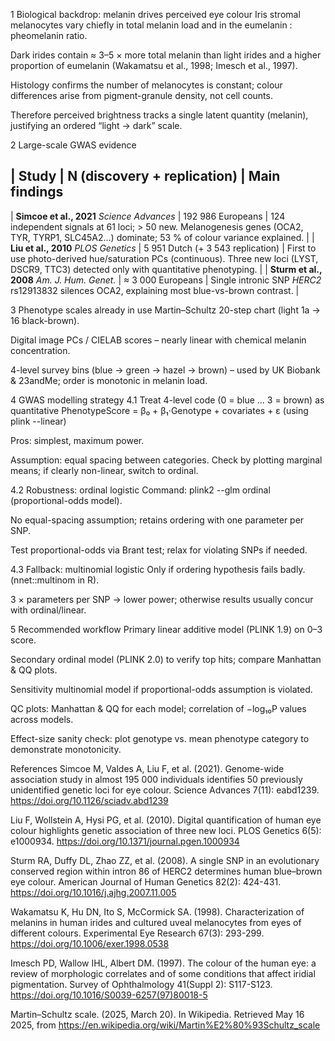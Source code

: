 1 Biological backdrop: melanin drives perceived eye colour
Iris stromal melanocytes vary chiefly in total melanin load and in the eumelanin : pheomelanin ratio.

Dark irides contain ≈ 3–5 × more total melanin than light irides and a higher proportion of eumelanin (Wakamatsu et al., 1998; Imesch et al., 1997).

Histology confirms the number of melanocytes is constant; colour differences arise from pigment-granule density, not cell counts.

Therefore perceived brightness tracks a single latent quantity (melanin), justifying an ordered “light → dark” scale.

2 Large-scale GWAS evidence

| Study                                       | N (discovery + replication)       | Main findings
--------------------------------------------------------------------------------------------------------------------------------------------------------------------------------------------------------------------
| **Simcoe et al., 2021** *Science Advances*  | 192 986 Europeans                 | 124 independent signals at 61 loci; > 50 new. Melanogenesis genes (OCA2, TYR, TYRP1, SLC45A2…) dominate; 53 % of colour variance explained. |
| **Liu et al., 2010** *PLOS Genetics*        | 5 951 Dutch (+ 3 543 replication) | First to use photo-derived hue/saturation PCs (continuous). Three new loci (LYST, DSCR9, TTC3) detected only with quantitative phenotyping. |
| **Sturm et al., 2008** *Am. J. Hum. Genet.* | ≈ 3 000 Europeans                 | Single intronic SNP *HERC2* rs12913832 silences OCA2, explaining most blue-vs-brown contrast.                                               |


3 Phenotype scales already in use
Martin–Schultz 20-step chart (light 1a → 16 black-brown).

Digital image PCs / CIELAB scores – nearly linear with chemical melanin concentration.

4-level survey bins (blue → green → hazel → brown) – used by UK Biobank & 23andMe; order is monotonic in melanin load.

4 GWAS modelling strategy
4.1 Treat 4-level code (0 = blue … 3 = brown) as quantitative
PhenotypeScore = β₀ + β₁·Genotype + covariates + ε (using plink --linear)

Pros: simplest, maximum power.

Assumption: equal spacing between categories. Check by plotting marginal means; if clearly non-linear, switch to ordinal.

4.2 Robustness: ordinal logistic
Command: plink2 --glm ordinal (proportional-odds model).

No equal-spacing assumption; retains ordering with one parameter per SNP.

Test proportional-odds via Brant test; relax for violating SNPs if needed.

4.3 Fallback: multinomial logistic
Only if ordering hypothesis fails badly. (nnet::multinom in R).

3 × parameters per SNP → lower power; otherwise results usually concur with ordinal/linear.

5 Recommended workflow
Primary linear additive model (PLINK 1.9) on 0–3 score.

Secondary ordinal model (PLINK 2.0) to verify top hits; compare Manhattan & QQ plots.

Sensitivity multinomial model if proportional-odds assumption is violated.

QC plots: Manhattan & QQ for each model; correlation of −log₁₀P values across models.

Effect-size sanity check: plot genotype vs. mean phenotype category to demonstrate monotonicity.

References
Simcoe M, Valdes A, Liu F, et al. (2021). Genome-wide association study in almost 195 000 individuals identifies 50 previously unidentified genetic loci for eye colour. Science Advances 7(11): eabd1239. https://doi.org/10.1126/sciadv.abd1239

Liu F, Wollstein A, Hysi PG, et al. (2010). Digital quantification of human eye colour highlights genetic association of three new loci. PLOS Genetics 6(5): e1000934. https://doi.org/10.1371/journal.pgen.1000934

Sturm RA, Duffy DL, Zhao ZZ, et al. (2008). A single SNP in an evolutionary conserved region within intron 86 of HERC2 determines human blue–brown eye colour. American Journal of Human Genetics 82(2): 424-431. https://doi.org/10.1016/j.ajhg.2007.11.005

Wakamatsu K, Hu DN, Ito S, McCormick SA. (1998). Characterization of melanins in human irides and cultured uveal melanocytes from eyes of different colours. Experimental Eye Research 67(3): 293-299. https://doi.org/10.1006/exer.1998.0538

Imesch PD, Wallow IHL, Albert DM. (1997). The colour of the human eye: a review of morphologic correlates and of some conditions that affect iridial pigmentation. Survey of Ophthalmology 41(Suppl 2): S117-S123. https://doi.org/10.1016/S0039-6257(97)80018-5

Martin–Schultz scale. (2025, March 20). In Wikipedia. Retrieved May 16 2025, from https://en.wikipedia.org/wiki/Martin%E2%80%93Schultz_scale